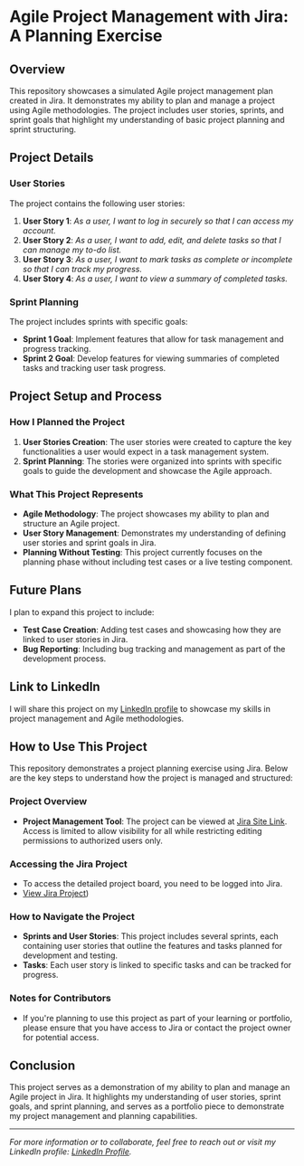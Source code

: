 # Agile Project Management with Jira: A Planning Exercise

## Overview
This repository showcases a simulated Agile project management plan created in Jira. It demonstrates my ability to plan and manage a project using Agile methodologies. The project includes user stories, sprints, and sprint goals that highlight my understanding of basic project planning and sprint structuring.

## Project Details
### User Stories
The project contains the following user stories:

1. **User Story 1**: *As a user, I want to log in securely so that I can access my account.*
2. **User Story 2**: *As a user, I want to add, edit, and delete tasks so that I can manage my to-do list.*
3. **User Story 3**: *As a user, I want to mark tasks as complete or incomplete so that I can track my progress.*
4. **User Story 4**: *As a user, I want to view a summary of completed tasks.*

### Sprint Planning
The project includes sprints with specific goals:

- **Sprint 1 Goal**: Implement features that allow for task management and progress tracking.
- **Sprint 2 Goal**: Develop features for viewing summaries of completed tasks and tracking user task progress.

## Project Setup and Process
### How I Planned the Project
1. **User Stories Creation**: The user stories were created to capture the key functionalities a user would expect in a task management system.
2. **Sprint Planning**: The stories were organized into sprints with specific goals to guide the development and showcase the Agile approach.

### What This Project Represents
- **Agile Methodology**: The project showcases my ability to plan and structure an Agile project.
- **User Story Management**: Demonstrates my understanding of defining user stories and sprint goals in Jira.
- **Planning Without Testing**: This project currently focuses on the planning phase without including test cases or a live testing component.

## Future Plans
I plan to expand this project to include:
- **Test Case Creation**: Adding test cases and showcasing how they are linked to user stories in Jira.
- **Bug Reporting**: Including bug tracking and management as part of the development process.

## Link to LinkedIn
I will share this project on my [LinkedIn profile](https://linkedin.com/in/mikael-amdemariam-tadesse) to showcase my skills in project management and Agile methodologies.

## How to Use This Project

This repository demonstrates a project planning exercise using Jira. Below are the key steps to understand how the project is managed and structured:

### Project Overview
- **Project Management Tool**: The project can be viewed at [Jira Site Link](https://mamdemariam.atlassian.net/jira/software/c/projects/TDL/boards/3). Access is limited to allow visibility for all while restricting editing permissions to authorized users only.

### Accessing the Jira Project
- To access the detailed project board, you need to be logged into Jira.
- [View Jira Project](https://mamdemariam.atlassian.net/jira/software/c/projects/TDL/boards/3))

### How to Navigate the Project
- **Sprints and User Stories**: This project includes several sprints, each containing user stories that outline the features and tasks planned for development and testing.
- **Tasks**: Each user story is linked to specific tasks and can be tracked for progress.

### Notes for Contributors
- If you're planning to use this project as part of your learning or portfolio, please ensure that you have access to Jira or contact the project owner for potential access.


## Conclusion
This project serves as a demonstration of my ability to plan and manage an Agile project in Jira. It highlights my understanding of user stories, sprint goals, and sprint planning, and serves as a portfolio piece to demonstrate my project management and planning capabilities.

---

*For more information or to collaborate, feel free to reach out or visit my LinkedIn profile: [LinkedIn Profile](https://linkedin.com/in/mikael-amdemariam-tadesse).*
